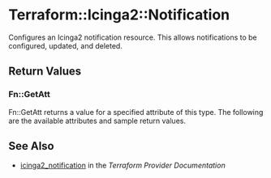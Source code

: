 # Terraform::Icinga2::Notification

Configures an Icinga2 notification resource. This allows notifications to be configured, updated,
and deleted.

## Return Values

### Fn::GetAtt

Fn::GetAtt returns a value for a specified attribute of this type. The following are the available attributes and sample return values.

## See Also

* [icinga2_notification](https://www.terraform.io/docs/providers/icinga2/r/notification.html) in the _Terraform Provider Documentation_